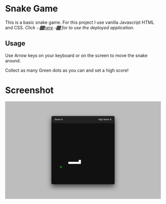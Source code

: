 # Snake Game
This is a basic snake game. For this project I use vanilla Javascript HTML and CSS.
_Click 👉🏾[here](https://snake-game-4h6jispeo-muhreeowki.vercel.app/)👈🏾 for to use the deployed application._

## Usage
  Use Arrow keys on your keyboard or on the screen to move the snake around.
  
  Collect as many Green dots as you can and set a high score!

# Screenshot
![Snake Game](./images/Screenshot.png)
